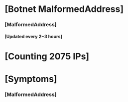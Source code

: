 # [Botnet MalformedAddress]
### [MalformedAddress]
#### [Updated every 2~3 hours]

# [Counting 2075 IPs]

# [Symptoms] 
###   [MalformedAddress]
